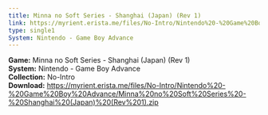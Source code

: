 ```yaml
---
title: Minna no Soft Series - Shanghai (Japan) (Rev 1)
link: https://myrient.erista.me/files/No-Intro/Nintendo%20-%20Game%20Boy%20Advance/Minna%20no%20Soft%20Series%20-%20Shanghai%20(Japan)%20(Rev%201).zip
type: single1
System: Nintendo - Game Boy Advance
---
```

<b>Game:</b> Minna no Soft Series - Shanghai (Japan) (Rev 1)<br>
<b>System:</b> Nintendo - Game Boy Advance<br>
<b>Collection:</b> No-Intro<br>
<b>Download:</b> https://myrient.erista.me/files/No-Intro/Nintendo%20-%20Game%20Boy%20Advance/Minna%20no%20Soft%20Series%20-%20Shanghai%20(Japan)%20(Rev%201).zip